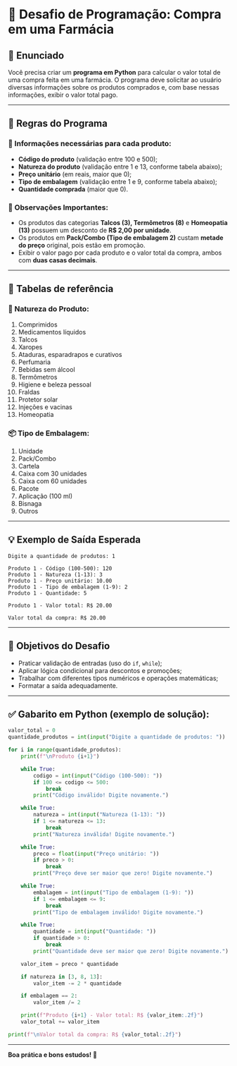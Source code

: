 # 🧮 Desafio de Programação: Compra em uma Farmácia

## 📝 Enunciado

Você precisa criar um **programa em Python** para calcular o valor total de uma compra feita em uma farmácia. O programa deve solicitar ao usuário diversas informações sobre os produtos comprados e, com base nessas informações, exibir o valor total pago.

---

## 🧾 Regras do Programa

### 📌 Informações necessárias para cada produto:

* **Código do produto** (validação entre 100 e 500);
* **Natureza do produto** (validação entre 1 e 13, conforme tabela abaixo);
* **Preço unitário** (em reais, maior que 0);
* **Tipo de embalagem** (validação entre 1 e 9, conforme tabela abaixo);
* **Quantidade comprada** (maior que 0).

### 📌 Observações Importantes:

* Os produtos das categorias **Talcos (3), Termômetros (8)** e **Homeopatia (13)** possuem um desconto de **R\$ 2,00 por unidade**.
* Os produtos em **Pack/Combo (Tipo de embalagem 2)** custam **metade do preço** original, pois estão em promoção.
* Exibir o valor pago por cada produto e o valor total da compra, ambos com **duas casas decimais**.

---

## 📑 Tabelas de referência

### 🌿 Natureza do Produto:

1. Comprimidos
2. Medicamentos líquidos
3. Talcos
4. Xaropes
5. Ataduras, esparadrapos e curativos
6. Perfumaria
7. Bebidas sem álcool
8. Termômetros
9. Higiene e beleza pessoal
10. Fraldas
11. Protetor solar
12. Injeções e vacinas
13. Homeopatia

### 📦 Tipo de Embalagem:

1. Unidade
2. Pack/Combo
3. Cartela
4. Caixa com 30 unidades
5. Caixa com 60 unidades
6. Pacote
7. Aplicação (100 ml)
8. Bisnaga
9. Outros

---

## 💡 Exemplo de Saída Esperada

```
Digite a quantidade de produtos: 1

Produto 1 - Código (100-500): 120
Produto 1 - Natureza (1-13): 3
Produto 1 - Preço unitário: 10.00
Produto 1 - Tipo de embalagem (1-9): 2
Produto 1 - Quantidade: 5

Produto 1 - Valor total: R$ 20.00

Valor total da compra: R$ 20.00
```

---

## 🎯 Objetivos do Desafio

* Praticar validação de entradas (uso do `if`, `while`);
* Aplicar lógica condicional para descontos e promoções;
* Trabalhar com diferentes tipos numéricos e operações matemáticas;
* Formatar a saída adequadamente.

---

## ✅ Gabarito em Python (exemplo de solução):

```python
valor_total = 0
quantidade_produtos = int(input("Digite a quantidade de produtos: "))

for i in range(quantidade_produtos):
    print(f"\nProduto {i+1}")

    while True:
        codigo = int(input("Código (100-500): "))
        if 100 <= codigo <= 500:
            break
        print("Código inválido! Digite novamente.")

    while True:
        natureza = int(input("Natureza (1-13): "))
        if 1 <= natureza <= 13:
            break
        print("Natureza inválida! Digite novamente.")

    while True:
        preco = float(input("Preço unitário: "))
        if preco > 0:
            break
        print("Preço deve ser maior que zero! Digite novamente.")

    while True:
        embalagem = int(input("Tipo de embalagem (1-9): "))
        if 1 <= embalagem <= 9:
            break
        print("Tipo de embalagem inválido! Digite novamente.")

    while True:
        quantidade = int(input("Quantidade: "))
        if quantidade > 0:
            break
        print("Quantidade deve ser maior que zero! Digite novamente.")

    valor_item = preco * quantidade

    if natureza in [3, 8, 13]:
        valor_item -= 2 * quantidade

    if embalagem == 2:
        valor_item /= 2

    print(f"Produto {i+1} - Valor total: R$ {valor_item:.2f}")
    valor_total += valor_item

print(f"\nValor total da compra: R$ {valor_total:.2f}")
```

---

**Boa prática e bons estudos! 🚀**
